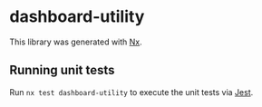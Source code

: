 # dashboard-utility

This library was generated with [Nx](https://nx.dev).

## Running unit tests

Run `nx test dashboard-utility` to execute the unit tests via [Jest](https://jestjs.io).
